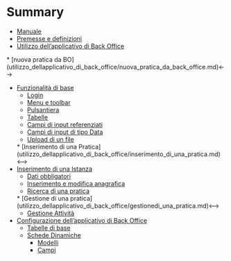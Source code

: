# Summary

* [Manuale](README.md)
* [Premesse e definizioni](premesse_e_definizioni.md)
* [Utilizzo dell’applicativo di Back Office](utilizzo_dellapplicativo_di_back_office/README.md)
<!-->   * [nuova pratica da BO](utilizzo_dellapplicativo_di_back_office/nuova_pratica_da_back_office.md)<-->
  * [Funzionalità di base](utilizzo_dellapplicativo_di_back_office/funzionalita_di_base.md)
    * [Login](utilizzo_dellapplicativo_di_back_office/funzionalita_di_base.md#login)
    * [Menu e toolbar](utilizzo_dellapplicativo_di_back_office/funzionalita_di_base.md#menu_e_toolbar)
    * [Pulsantiera](utilizzo_dellapplicativo_di_back_office/funzionalita_di_base.md#pulsantiera)
    * [Tabelle](utilizzo_dellapplicativo_di_back_office/funzionalita_di_base.md#tabelle)
    * [Campi di input referenziati](utilizzo_dellapplicativo_di_back_office/funzionalita_di_base.md#campi_di_input_referenziati)
    * [Campi di input di tipo Data](utilizzo_dellapplicativo_di_back_office/funzionalita_di_base.md#campi_di_input_di_tipo_data)
    * [Upload di un file](utilizzo_dellapplicativo_di_back_office/funzionalita_di_base.md#upload_di_un_file)
    <!-->* [Inserimento di una Pratica](utilizzo_dellapplicativo_di_back_office/inserimento_di_una_pratica.md)<-->
  * [Inserimento di una Istanza](utilizzo_dellapplicativo_di_back_office/nuova_pratica_da_back_office.md)
      * [Dati obbligatori](utilizzo_dellapplicativo_di_back_office/nuova_pratica_da_back_office.md#dati-obbligatori)
      * [Inserimento e modifica anagrafica](utilizzo_dellapplicativo_di_back_office/nuova_pratica_da_back_office.md#inserimento-e-modifica-di-una-anagrafica)
    * [Ricerca di una pratica](utilizzo_dellapplicativo_di_back_office/ricerca_di_una_pratica.md)
    <!-->* [Gestione di una pratica](utilizzo_dellapplicativo_di_back_office/gestionedi_una_pratica.md)<-->
    * [Gestione Attività](utilizzo_dellapplicativo_di_back_office/gestione-attività.md)
* [Configurazione dell’applicativo di Back Office](configurazione_dellapplicativo_di_back_office.md)
  * [Tabelle di base](configurazione_dellapplicativo_di_back_office/tabelle_di_base.md)
  * [Schede Dinamiche](configurazione_dellapplicativo_di_back_office/schede-dinamiche.md)
    * [Modelli](configurazione_dellapplicativo_di_back_office/schede-dinamiche.md#modelli)
    * [Campi](configurazione_dellapplicativo_di_back_office/schede-dinamiche.md#campi)
